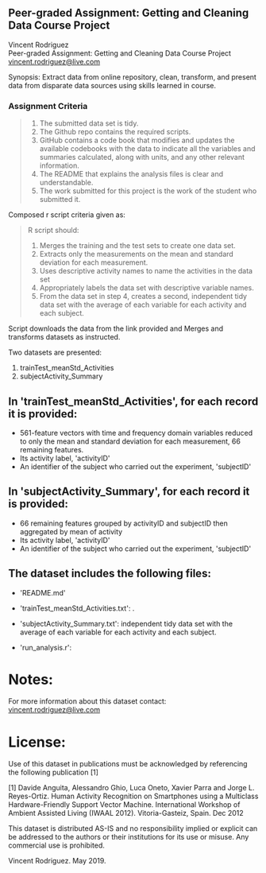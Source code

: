 ## Peer-graded Assignment: Getting and Cleaning Data Course Project
Vincent Rodriguez <br>
Peer-graded Assignment: Getting and Cleaning Data Course Project<br>
vincent.rodriguez@live.com

Synopsis: Extract data from online repository, clean, transform, and present data from disparate data sources using skills learned in course.

### Assignment Criteria
> 1. The submitted data set is tidy.
> 2. The Github repo contains the required scripts.
> 3. GitHub contains a code book that modifies and updates the available codebooks with the data to indicate all the variables and summaries calculated, along with units, and any other relevant information.
> 4. The README that explains the analysis files is clear and understandable.
> 5. The work submitted for this project is the work of the student who submitted it.

Composed r script criteria given as:

>R script should:
>1. Merges the training and the test sets to create one data set.
> 2. Extracts only the measurements on the mean and standard deviation for each measurement.
> 3. Uses descriptive activity names to name the activities in the data set
> 4. Appropriately labels the data set with descriptive variable names.
> 5. From the data set in step 4, creates a second, independent tidy data set with the average of each variable for each activity and each subject.

Script downloads the data from the link provided and Merges and transforms datasets as instructed.  

Two datasets are presented:
1. trainTest_meanStd_Activities
2. subjectActivity_Summary 


In 'trainTest_meanStd_Activities', for each record it is provided:
---------
- 561-feature vectors with time and frequency domain variables reduced to only the mean and standard deviation for each measurement, 66 remaining features. 
- Its activity label, 'activityID'
- An identifier of the subject who carried out the experiment, 'subjectID'

In 'subjectActivity_Summary', for each record it is provided:
---
- 66 remaining features grouped by activityID and subjectID then aggregated by mean of activity
- Its activity label, 'activityID'
- An identifier of the subject who carried out the experiment, 'subjectID'

The dataset includes the following files:
---
- 'README.md'

- 'trainTest_meanStd_Activities.txt': .

- 'subjectActivity_Summary.txt': independent tidy data set with the average of each variable for each activity and each subject.

- 'run_analysis.r': 


Notes: 
======

For more information about this dataset contact: vincent.rodriguez@live.com

License:
========
Use of this dataset in publications must be acknowledged by referencing the following publication [1] 

[1] Davide Anguita, Alessandro Ghio, Luca Oneto, Xavier Parra and Jorge L. Reyes-Ortiz. Human Activity Recognition on Smartphones using a Multiclass Hardware-Friendly Support Vector Machine. International Workshop of Ambient Assisted Living (IWAAL 2012). Vitoria-Gasteiz, Spain. Dec 2012

This dataset is distributed AS-IS and no responsibility implied or explicit can be addressed to the authors or their institutions for its use or misuse. Any commercial use is prohibited.

Vincent Rodriguez. May 2019.
